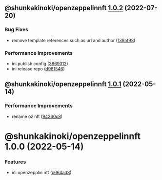 ## @shunkakinoki/openzeppelinnft [1.0.2](https://github.com/shunkakinoki/contracts/compare/@shunkakinoki/openzeppelinnft@1.0.1...@shunkakinoki/openzeppelinnft@1.0.2) (2022-07-20)

### Bug Fixes

- remove template references such as url and author ([139af98](https://github.com/shunkakinoki/contracts/commit/139af98ef46346d25875224520c58502befa44c1))

### Performance Improvements

- ini publish config ([3869312](https://github.com/shunkakinoki/contracts/commit/3869312ec4a979930e54bacb6ebae3d2078818cd))
- ini release repo ([d981546](https://github.com/shunkakinoki/contracts/commit/d981546cf1a440703acee787be764d3afaf053bc))

## @shunkakinoki/openzeppelinnft [1.0.1](https://github.com/shunkakinoki/contracts/compare/@shunkakinoki/openzeppelinnft@1.0.0...@shunkakinoki/openzeppelinnft@1.0.1) (2022-05-14)

### Performance Improvements

- rename oz nft ([94260c8](https://github.com/shunkakinoki/contracts/commit/94260c8d9e0e1592d227c90edaa367234c4b229f))

# @shunkakinoki/openzeppelinnft 1.0.0 (2022-05-14)

### Features

- ini openzepplin nft ([c664ad8](https://github.com/shunkakinoki/contracts/commit/c664ad86c01a0f8518d4f3b9cab2ad9d2b82140c))

